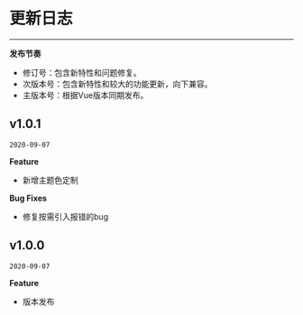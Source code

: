 # 更新日志

----
**发布节奏**

- 修订号：包含新特性和问题修复。
- 次版本号：包含新特性和较大的功能更新，向下兼容。
- 主版本号：根据Vue版本同期发布。

## v1.0.1

`2020-09-07`

**Feature**
- 新增主题色定制

**Bug Fixes**

- 修复按需引入报错的bug

## v1.0.0

`2020-09-07`

**Feature**
- 版本发布